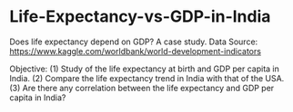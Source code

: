 # Life-Expectancy-vs-GDP-in-India
Does life expectancy depend on GDP? A case study.
Data Source: 
            https://www.kaggle.com/worldbank/world-development-indicators

Objective:
          (1) Study of the life expectancy at birth and GDP per capita in India.
          (2) Compare the life expectancy trend in India with that of the USA.
          (3) Are there any correlation between the life expectancy and GDP per capita in India?
